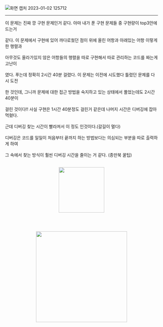 ![화면 캡처 2023-01-02 125712](https://user-images.githubusercontent.com/92637789/210194133-71a5879d-e8e9-42c4-a2ca-53bf71dd157d.png)

--------
이 문제는 진짜 깡 구현 문제인거 같다. 아마 내가 푼 구현 문제들 중 구현량이 top3안에 드는거<br></br>
같다. 이 문제에서 구현에 있어 까다로웠던 점이 위에 올린 어항과 아래있는 어항 이렇게 한 행렬과<br></br>
아무것도 올라가있지 않은 어항들의 행렬을 따로 구현해서 따로 관리하는 코드를 짜는게 고난이<br></br>
였다. 푸는데 정확히 2시간 40분 걸렸다. 이 문제는 이전에 시도했다 틀렸던 문제를 다시 도전<br></br>
한 것인데, 그니까 문제에 대한 접근 방법을 숙지하고 있는 상태에서 풀었는데도 2시간 40분이<br></br>
걸린 것이다!! 사실 구현은 1시간 40분정도 걸린거 같은데 나머지 시간은 디버깅에 잡아먹혔다.<br></br>
근데 디버깅 찾는 시간이 빨라져서 이 정도 인것이다.(갈길이 멀다)<br></br>
디버깅은 코드를 일일이 처음부터 끝까지 하는 방법보다는 의심되는 부분을 따로 출력하게 하여<br></br>
그 속에서 찾는 방식이 훨씬 디버깅 시간을 줄이는 거 같다. (종만북 꿀팁)<br></br>

<p align="center"><img src="https://user-images.githubusercontent.com/92637789/210206220-b4464e21-2504-432d-945e-ac2da79039e7.png" height="150x" widith="350x"></p>
<br></br>
<p align="center"><img src="https://www.supercoloring.com/sites/default/files/styles/coloring_medium/public/cif/2022/01/fish-bowl-aquarium-coloring-page.png" height="300x" widith="500x"></p>
